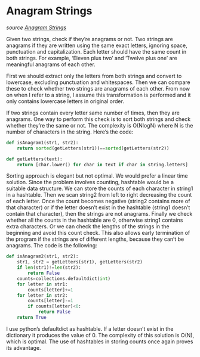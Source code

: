 # Anagram Strings

_source [Anagram Strings](http://www.ardendertat.com/2011/11/17/programming-interview-questions-16-anagram-strings/)_

Given two strings, check if they’re anagrams or not. Two strings are anagrams if they are written using the same exact letters, ignoring space, punctuation and capitalization. Each letter should have the same count in both strings. For example, ‘Eleven plus two’ and ‘Twelve plus one’ are meaningful anagrams of each other.

First we should extract only the letters from both strings and convert to lowercase, excluding punctuation and whitespaces. Then we can compare these to check whether two strings are anagrams of each other. From now on when I refer to a string, I assume this transformation is performed and it only contains lowercase letters in original order.

If two strings contain every letter same number of times, then they are anagrams. One way to perform this check is to sort both strings and check whether they’re the same or not. The complexity is O(NlogN) where N is the number of characters in the string. Here’s the code:

```python
def isAnagram1(str1, str2):
    return sorted(getLetters(str1))==sorted(getLetters(str2))

def getLetters(text):
    return [char.lower() for char in text if char in string.letters]
```

Sorting approach is elegant but not optimal. We would prefer a linear time solution. Since the problem involves counting, hashtable would be a suitable data structure. We can store the counts of each character in string1 in a hashtable. Then we scan string2 from left to right decreasing the count of each letter. Once the count becomes negative (string2 contains more of that character) or if the letter doesn’t exist in the hashtable (string1 doesn’t contain that character), then the strings are not anagrams. Finally we check whether all the counts in the hashtable are 0, otherwise string1 contains extra characters. Or we can check the lengths of the strings in the beginning and avoid this count check. This also allows early termination of the program if the strings are of different lengths, because they can’t be anagrams. The code is the following:

```python
def isAnagram2(str1, str2):
    str1, str2 = getLetters(str1), getLetters(str2)
    if len(str1)!=len(str2):
        return False
    counts=collections.defaultdict(int)
    for letter in str1:
        counts[letter]+=1
    for letter in str2:
        counts[letter]-=1
        if counts[letter]<0:
            return False
    return True
```

I use python’s defaultdict as hashtable. If a letter doesn’t exist in the dictionary it produces the value of 0. The complexity of this solution is O(N), which is optimal. The use of hashtables in storing counts once again proves its advantage.
